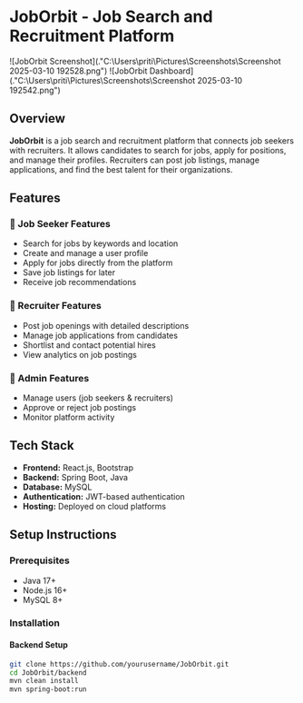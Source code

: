 # JobOrbit - Job Search and Recruitment Platform

![JobOrbit Screenshot](."C:\Users\priti\Pictures\Screenshots\Screenshot 2025-03-10 192528.png")
![JobOrbit Dashboard](."C:\Users\priti\Pictures\Screenshots\Screenshot 2025-03-10 192542.png")

## Overview
**JobOrbit** is a job search and recruitment platform that connects job seekers with recruiters. It allows candidates to search for jobs, apply for positions, and manage their profiles. Recruiters can post job listings, manage applications, and find the best talent for their organizations.

## Features

### 🔹 Job Seeker Features
- Search for jobs by keywords and location
- Create and manage a user profile
- Apply for jobs directly from the platform
- Save job listings for later
- Receive job recommendations

### 🔹 Recruiter Features
- Post job openings with detailed descriptions
- Manage job applications from candidates
- Shortlist and contact potential hires
- View analytics on job postings

### 🔹 Admin Features
- Manage users (job seekers & recruiters)
- Approve or reject job postings
- Monitor platform activity

## Tech Stack
- **Frontend:** React.js, Bootstrap
- **Backend:** Spring Boot, Java
- **Database:** MySQL
- **Authentication:** JWT-based authentication
- **Hosting:** Deployed on cloud platforms

## Setup Instructions

### Prerequisites
- Java 17+
- Node.js 16+
- MySQL 8+

### Installation

#### Backend Setup
```sh
git clone https://github.com/yourusername/JobOrbit.git
cd JobOrbit/backend
mvn clean install
mvn spring-boot:run
